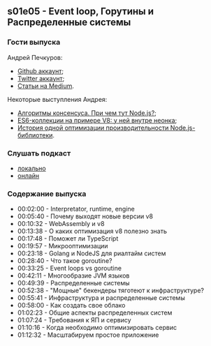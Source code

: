 s01e05 - Event loop, Горутины и Распределенные системы
------------------------------------------------------

### Гости выпуска

Андрей Печкуров:
- [Github аккаунт](https://github.com/puzpuzpuz);
- [Twitter аккаунт](https://twitter.com/AndreyPechkurov);
- [Статьи на Medium](https://medium.com/@apechkurov).

Некоторые выступления Андрея:
- [Алгоритмы консенсуса. При чем тут Node.js?](https://youtu.be/oO_4X8HwSTc);
- [ES6-коллекции на примере V8: у ней внутре неонка](https://youtu.be/LYbtR9vQkiI);
- [История одной оптимизации производительности Node.js-библиотеки](https://youtu.be/CSnmpbZsVD4).


### Слушать подкаст

* [локально](./ufostation-s01e05.mp3)
* [онлайн](https://anchor.fm/ufostation/episodes/s01e05---V8--Golang-vs-NodeJS-e17uiem)

### Содержание выпуска

- 00:02:00 - Interpretator, runtime, engine
- 00:05:40 - Почему выходят новые версии v8
- 00:10:32 - WebAssembly и v8
- 00:13:38 - О каких оптимизация v8 полезно знать
- 00:17:48 - Поможет ли TypeScript
- 00:19:57 - Микрооптимизации
- 00:23:18 - Golang и NodeJS для риалтайм систем
- 00:28:40 - Что такое goroutine?
- 00:33:25 - Event loops vs goroutine
- 00:42:11 - Многообразие JVM языков
- 00:49:39 - Распределенные системы
- 00:52:38 - "Мощные" бекендеры тяготеют к инфраструктуре?
- 00:55:41 - Инфраструктура и распределенные системы
- 00:58:00 - Как создать свое облако
- 01:02:23 - Общие аспекты распределенных систем
- 01:07:24 - Требования к ЯП и сервису
- 01:10:16 - Когда необходимо оптимизировать сервис
- 01:12:32 - Масштабируем простое приложение